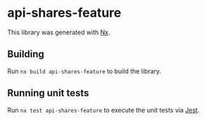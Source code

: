 # api-shares-feature

This library was generated with [Nx](https://nx.dev).

## Building

Run `nx build api-shares-feature` to build the library.

## Running unit tests

Run `nx test api-shares-feature` to execute the unit tests via [Jest](https://jestjs.io).
